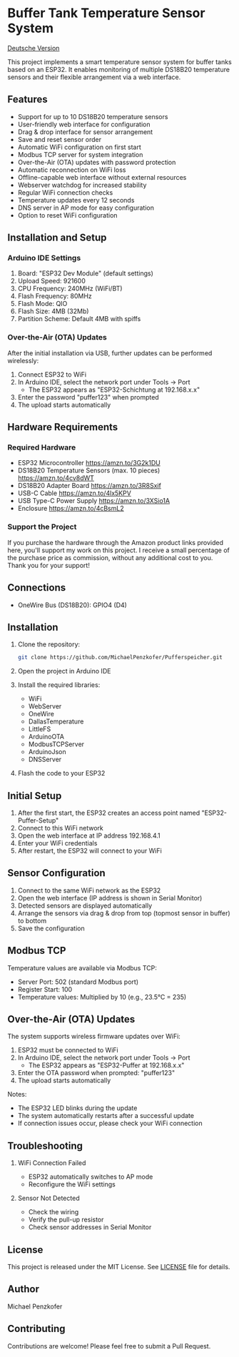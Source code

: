# Buffer Tank Temperature Sensor System

[Deutsche Version](README.md)

This project implements a smart temperature sensor system for buffer tanks based on an ESP32. It enables monitoring of multiple DS18B20 temperature sensors and their flexible arrangement via a web interface.

## Features

- Support for up to 10 DS18B20 temperature sensors
- User-friendly web interface for configuration
- Drag & drop interface for sensor arrangement
- Save and reset sensor order
- Automatic WiFi configuration on first start
- Modbus TCP server for system integration
- Over-the-Air (OTA) updates with password protection
- Automatic reconnection on WiFi loss
- Offline-capable web interface without external resources
- Webserver watchdog for increased stability
- Regular WiFi connection checks
- Temperature updates every 12 seconds
- DNS server in AP mode for easy configuration
- Option to reset WiFi configuration

## Installation and Setup

### Arduino IDE Settings

1. Board: "ESP32 Dev Module" (default settings)
2. Upload Speed: 921600
3. CPU Frequency: 240MHz (WiFi/BT)
4. Flash Frequency: 80MHz
5. Flash Mode: QIO
6. Flash Size: 4MB (32Mb)
7. Partition Scheme: Default 4MB with spiffs

### Over-the-Air (OTA) Updates

After the initial installation via USB, further updates can be performed wirelessly:

1. Connect ESP32 to WiFi
2. In Arduino IDE, select the network port under Tools -> Port
   - The ESP32 appears as "ESP32-Schichtung at 192.168.x.x"
3. Enter the password "puffer123" when prompted
4. The upload starts automatically

## Hardware Requirements

### Required Hardware

- ESP32 Microcontroller https://amzn.to/3G2k1DU
- DS18B20 Temperature Sensors (max. 10 pieces) https://amzn.to/4cv8dWT
- DS18B20 Adapter Board https://amzn.to/3R8Sxif
- USB-C Cable https://amzn.to/4lx5KPV
- USB Type-C Power Supply https://amzn.to/3XSio1A
- Enclosure https://amzn.to/4cBsmL2

### Support the Project

If you purchase the hardware through the Amazon product links provided here, you'll support my work on this project. I receive a small percentage of the purchase price as commission, without any additional cost to you. Thank you for your support!

## Connections

- OneWire Bus (DS18B20): GPIO4 (D4)

## Installation

1. Clone the repository:
   ```bash
   git clone https://github.com/MichaelPenzkofer/Pufferspeicher.git
   ```

2. Open the project in Arduino IDE

3. Install the required libraries:
   - WiFi
   - WebServer
   - OneWire
   - DallasTemperature
   - LittleFS
   - ArduinoOTA
   - ModbusTCPServer
   - ArduinoJson
   - DNSServer

4. Flash the code to your ESP32

## Initial Setup

1. After the first start, the ESP32 creates an access point named "ESP32-Puffer-Setup"
2. Connect to this WiFi network
3. Open the web interface at IP address 192.168.4.1
4. Enter your WiFi credentials
5. After restart, the ESP32 will connect to your WiFi

## Sensor Configuration

1. Connect to the same WiFi network as the ESP32
2. Open the web interface (IP address is shown in Serial Monitor)
3. Detected sensors are displayed automatically
4. Arrange the sensors via drag & drop from top (topmost sensor in buffer) to bottom
5. Save the configuration

## Modbus TCP

Temperature values are available via Modbus TCP:
- Server Port: 502 (standard Modbus port)
- Register Start: 100
- Temperature values: Multiplied by 10 (e.g., 23.5°C = 235)

## Over-the-Air (OTA) Updates

The system supports wireless firmware updates over WiFi:

1. ESP32 must be connected to WiFi
2. In Arduino IDE, select the network port under Tools -> Port
   - The ESP32 appears as "ESP32-Puffer at 192.168.x.x"
3. Enter the OTA password when prompted: "puffer123"
4. The upload starts automatically

Notes:
- The ESP32 LED blinks during the update
- The system automatically restarts after a successful update
- If connection issues occur, please check your WiFi connection

## Troubleshooting

1. WiFi Connection Failed
   - ESP32 automatically switches to AP mode
   - Reconfigure the WiFi settings

2. Sensor Not Detected
   - Check the wiring
   - Verify the pull-up resistor
   - Check sensor addresses in Serial Monitor

## License

This project is released under the MIT License. See [LICENSE](LICENSE) file for details.

## Author

Michael Penzkofer

## Contributing

Contributions are welcome! Please feel free to submit a Pull Request.
